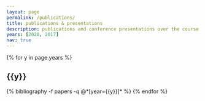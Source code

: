 ```yaml
---
layout: page
permalink: /publications/
title: publications & presentations
description: publications and conference presentations over the course of my undergraduate degree.
years: [2020, 2017]
nav: true
---
```


<div class="publications">

{% for y in page.years %}
  <h2 class="year">{{y}}</h2>
  {% bibliography -f papers -q @*[year={{y}}]* %}
{% endfor %}

</div>
